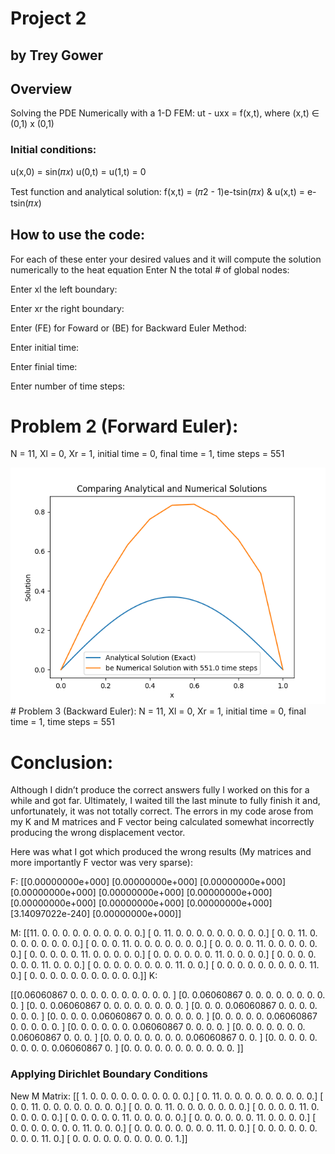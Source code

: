# Project 2
## by Trey Gower

## Overview
Solving the PDE Numerically with a 1-D FEM:
ut - uxx = f(x,t), where (x,t) ∈ (0,1) x (0,1)

### Initial conditions:
u(x,0) = sin(𝜋𝑥)
u(0,t) = u(1,t) = 0
					
Test function and analytical solution:
f(x,t) = (𝜋2 - 1)e-tsin(𝜋𝑥) & u(x,t) = e-tsin(𝜋𝑥)


## How to use the code:
For each of these enter your desired values and it will compute the solution numerically to the heat equation
Enter N the total # of global nodes:

Enter xl the left boundary:

Enter xr the right boundary:

Enter (FE) for Foward or (BE) for Backward Euler Method:

Enter initial time:

Enter finial time:

Enter number of time steps:

# Problem 2 (Forward Euler):
N = 11, Xl = 0, Xr = 1, initial time = 0, final time = 1, time steps = 551

<img src = https://github.com/TreyGower7/FEMProject/blob/main/be_551.0_soln.png>
# Problem 3 (Backward Euler):
N = 11, Xl = 0, Xr = 1, initial time = 0, final time = 1, time steps = 551


# Conclusion:
Although I didn’t produce the correct answers fully I worked on this for a while and got far. Ultimately, I waited till the last minute to fully finish it and, unfortunately, it was not totally correct. The errors in my code arose from my K and M matrices and F vector being calculated somewhat incorrectly producing the wrong displacement vector. 

Here was what I got which produced the wrong results (My matrices and more importantly F vector was very sparse):

F:
[[0.00000000e+000]
 [0.00000000e+000]
 [0.00000000e+000]
 [0.00000000e+000]
 [0.00000000e+000]
 [0.00000000e+000]
 [0.00000000e+000]
 [0.00000000e+000]
 [0.00000000e+000]
 [3.14097022e-240]
 [0.00000000e+000]]

M:
[[11.  0.  0.  0.  0.  0.  0.  0.  0.  0.  0.]
 [ 0. 11.  0.  0.  0.  0.  0.  0.  0.  0.  0.]
 [ 0.  0. 11.  0.  0.  0.  0.  0.  0.  0.  0.]
 [ 0.  0.  0. 11.  0.  0.  0.  0.  0.  0.  0.]
 [ 0.  0.  0.  0. 11.  0.  0.  0.  0.  0.  0.]
 [ 0.  0.  0.  0.  0. 11.  0.  0.  0.  0.  0.]
 [ 0.  0.  0.  0.  0.  0. 11.  0.  0.  0.  0.]
 [ 0.  0.  0.  0.  0.  0.  0. 11.  0.  0.  0.]
 [ 0.  0.  0.  0.  0.  0.  0.  0. 11.  0.  0.]
 [ 0.  0.  0.  0.  0.  0.  0.  0.  0. 11.  0.]
 [ 0.  0.  0.  0.  0.  0.  0.  0.  0.  0.  0.]]
K:

[[0.06060867 0.         0.         0.         0.         0.
  0.         0.         0.         0.         0.        ]
 [0.         0.06060867 0.         0.         0.         0.
  0.         0.         0.         0.         0.        ]
 [0.         0.         0.06060867 0.         0.         0.
  0.         0.         0.         0.         0.        ]
 [0.         0.         0.         0.06060867 0.         0.
  0.         0.         0.         0.         0.        ]
 [0.         0.         0.         0.         0.06060867 0.
  0.         0.         0.         0.         0.        ]
 [0.         0.         0.         0.         0.         0.06060867
  0.         0.         0.         0.         0.        ]
 [0.         0.         0.         0.         0.         0.
  0.06060867 0.         0.         0.         0.        ]
 [0.         0.         0.         0.         0.         0.
  0.         0.06060867 0.         0.         0.        ]
 [0.         0.         0.         0.         0.         0.
  0.         0.         0.06060867 0.         0.        ]
 [0.         0.         0.         0.         0.         0.
  0.         0.         0.         0.06060867 0.        ]
 [0.         0.         0.         0.         0.         0.
  0.         0.         0.         0.         0.        ]]

### Applying Dirichlet Boundary Conditions

New M Matrix:
[[ 1.  0.  0.  0.  0.  0.  0.  0.  0.  0.  0.]
 [ 0. 11.  0.  0.  0.  0.  0.  0.  0.  0.  0.]
 [ 0.  0. 11.  0.  0.  0.  0.  0.  0.  0.  0.]
 [ 0.  0.  0. 11.  0.  0.  0.  0.  0.  0.  0.]
 [ 0.  0.  0.  0. 11.  0.  0.  0.  0.  0.  0.]
 [ 0.  0.  0.  0.  0. 11.  0.  0.  0.  0.  0.]
 [ 0.  0.  0.  0.  0.  0. 11.  0.  0.  0.  0.]
 [ 0.  0.  0.  0.  0.  0.  0. 11.  0.  0.  0.]
 [ 0.  0.  0.  0.  0.  0.  0.  0. 11.  0.  0.]
 [ 0.  0.  0.  0.  0.  0.  0.  0.  0. 11.  0.]
 [ 0.  0.  0.  0.  0.  0.  0.  0.  0.  0.  1.]]
